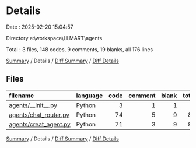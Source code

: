 # Details

Date : 2025-02-20 15:04:57

Directory e:\\workspace\\LLMART\\agents

Total : 3 files,  148 codes, 9 comments, 19 blanks, all 176 lines

[Summary](results.md) / Details / [Diff Summary](diff.md) / [Diff Details](diff-details.md)

## Files
| filename | language | code | comment | blank | total |
| :--- | :--- | ---: | ---: | ---: | ---: |
| [agents/\_\_init\_\_.py](/agents/__init__.py) | Python | 3 | 1 | 1 | 5 |
| [agents/chat\_router.py](/agents/chat_router.py) | Python | 74 | 5 | 9 | 88 |
| [agents/creat\_agent.py](/agents/creat_agent.py) | Python | 71 | 3 | 9 | 83 |

[Summary](results.md) / Details / [Diff Summary](diff.md) / [Diff Details](diff-details.md)